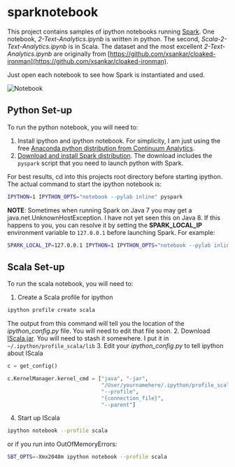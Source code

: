 # sparknotebook

This project contains samples of ipython notebooks running [Spark](https://spark.apache.org/). One notebook, _2-Text-Analytics.ipynb_ is written in python. The second, _Scala-2-Text-Analytics.ipynb_ is in Scala. The dataset and the most excellent _2-Text-Analytics.ipynb_ are originally from [https://github.com/xsankar/cloaked-ironman](https://github.com/xsankar/cloaked-ironman).

Just open each notebook to see how Spark is instantiated and used.

![Notebook](https://pbs.twimg.com/media/B1O87jsCQAAeLfz.png:large)

## Python Set-up

To run the python notebook, you will need to:

1. Install ipython and ipython notebook. For simplicity, I am just using the free [Anaconda python distribution from Continuum Analytics](http://continuum.io/downloads).
2. [Download and install Spark distribution](https://spark.apache.org/downloads.html). The download includes the `pyspark` script that you need to launch python with Spark.

For best results, cd into this projects root directory before starting ipython. The actual command to start the ipython notebook is:

```bash
IPYTHON=1 IPYTHON_OPTS="notebook --pylab inline" pyspark
```

__NOTE__: Sometimes when running Spark on Java 7 you may get a java.net.UnknownHostException. I have not yet seen this on Java 8. If this happens to you, you can resolve it by setting the __SPARK_LOCAL_IP__ environment variable to `127.0.0.1` before launching Spark. For example:

```bash
SPARK_LOCAL_IP=127.0.0.1 IPYTHON=1 IPYTHON_OPTS="notebook --pylab inline" pyspark
```

## Scala Set-up

To run the scala notebook, you will need to:

1. Create a Scala profile for ipython
```bash
ipython profile create scala
```
The output from this command will tell you the location of the _ipython_config.py_ file. You will need to edit that file soon.
2. Download [IScala.jar](https://github.com/mattpap/IScala/releases).
You will need to stash it somewhere. I put it in `~/.ipython/profile_scala/lib`
3. Edit your _ipython_config.py_ to tell ipython about IScala
```python
c = get_config()

c.KernelManager.kernel_cmd = ["java", "-jar",
                              "/User/yournamehere/.ipython/profile_scala/lib/IScala.jar",
                              "--profile",
                              "{connection_file}",
                              "--parent"]
```
4. Start up IScala
```bash
ipython notebook --profile scala
```
or if you run into OutOfMemoryErrors:
```bash
SBT_OPTS=-Xmx2048m ipython notebook --profile scala
```

